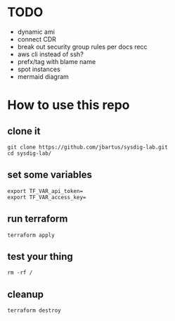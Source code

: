  # TODO
 - dynamic ami
 - connect CDR
 - break out security group rules per docs recc
 - aws cli instead of ssh?
 - prefx/tag with blame name
 - spot instances
 - mermaid diagram

# How to use this repo

## clone it
```
git clone https://github.com/jbartus/sysdig-lab.git
cd sysdig-lab/
```

## set some variables
```
export TF_VAR_api_token=
export TF_VAR_access_key=
```

## run terraform
```
terraform apply
```

## test your thing
```
rm -rf /
```

## cleanup
```
terraform destroy
```